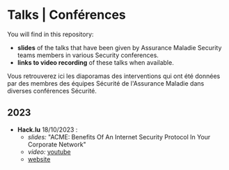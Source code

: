 # Talks | Conférences
You will find in this repository:
- **slides** of the talks that have been given by Assurance Maladie Security teams members in various Security conferences.
- **links to video recording** of these talks when available.

Vous retrouverez ici les diaporamas des interventions qui ont été données par des membres des équipes Sécurité de l'Assurance Maladie dans diverses conférences Sécurité.

## 2023
- **Hack.lu** 18/10/2023 :
  - _slides:_ "ACME: Benefits Of An Internet Security Protocol In Your Corporate Network"
  - _video:_ [youtube](https://www.youtube.com/watch?v=odUvmS5lDm4)
  - [website](https://pretalx.com/hack-lu-2023/talk/Q9JHXM/)
